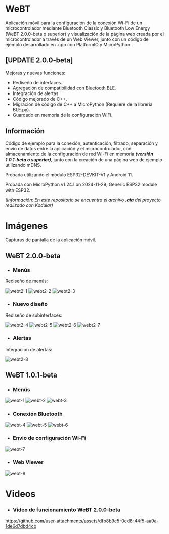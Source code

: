 # WeBT
Aplicación móvil para la configuración de la conexión Wi-Fi de un microcontrolador mediante Bluetooth Classic y Bluetooth Low Energy (WeBT 2.0.0-beta o superior) y visualización de la página web creada por el microcontrolador a través de un Web Viewer, junto con un código de ejemplo desarrollado en .cpp con PlatformIO y MicroPython.

## **[UPDATE 2.0.0-beta]**
Mejoras y nuevas funciones:

- Rediseño de interfaces.
- Agregación de compatibilidad con Bluetooth BLE.
- Integración de alertas.
- Código mejorado de C++.
- Migración de código de C++ a MicroPython (Requiere de la librería BLE.py).
- Guardado en memoria de la configuración WiFi.

## Información

Código de ejemplo para la conexión, autenticación, filtrado, separación y envío de datos entre la aplicación y el microcontrolador, con almacenamiento de la configuración de red Wi-Fi en memoria _**(versión 1.0.1-beta o superior)**_, junto con la creación de una página web de ejemplo utilizando mDNS.

Probada utilizando el módulo ESP32-DEVKIT-V1 y Android 11.

Probada con MicroPython v1.24.1 on 2024-11-29; Generic ESP32 module with ESP32.

_(Información: En este repositorio se encuentra el archivo **.aia** del proyecto realizado con Kodular)_

# Imágenes
Capturas de pantalla de la aplicación móvil.

## WeBT 2.0.0-beta

- ### Menús
Rediseño de menús:

![webt2-1](https://github.com/user-attachments/assets/4b791737-775c-4099-9330-b26578c239f7)
![webt2-2](https://github.com/user-attachments/assets/a918859f-e9ea-4209-8c6c-2ce8a4d887af)
![webt2-3](https://github.com/user-attachments/assets/8a0b1aa4-9f01-4840-812f-9aac00474324)

- ### Nuevo diseño
Rediseño de subinterfaces:

![webt2-4](https://github.com/user-attachments/assets/e3bf9510-e85c-4aca-a8e9-65d49faaefbd)
![webt2-5](https://github.com/user-attachments/assets/e4f043b3-e667-401b-8114-6b022f5826e4)
![webt2-6](https://github.com/user-attachments/assets/09c6f268-8e01-420a-a1fd-99419a7737dc)
![webt2-7](https://github.com/user-attachments/assets/07fb1e43-c385-4f90-930d-f760ad642d33)

- ### Alertas
Integracion de alertas:

![webt2-8](https://github.com/user-attachments/assets/01bc617c-bc13-42b9-a792-787bf0af95ca)


## WeBT 1.0.1-beta
- ### Menús

![webt-1](https://github.com/user-attachments/assets/7da23caf-3386-42c9-83a7-fcfbd0cc4464)
![webt-2](https://github.com/user-attachments/assets/53809f10-92ab-4426-b492-b8004fdfc65a)
![webt-3](https://github.com/user-attachments/assets/94e89f69-7d96-4893-bfaa-a499cb1315b0)

- ### Conexión Bluetooth

![webt-4](https://github.com/user-attachments/assets/e08de4a8-5174-44ba-85ff-357563331b7b)
![webt-5](https://github.com/user-attachments/assets/9f7703ff-501b-4212-9a5b-fa9c36cf6407)
![webt-6](https://github.com/user-attachments/assets/f4bb0bc1-a9b8-48ef-a09b-b73fcb93be50)

- ### Envio de configuración Wi-Fi

![webt-7](https://github.com/user-attachments/assets/c6e217d4-13a1-481a-8f1c-4ae8929356b1)

- ### Web Viewer

![webt-8](https://github.com/user-attachments/assets/bbd95626-57e1-4e98-9d02-081917410d6e)

# Videos

- ### Video de funcionamiento WeBT 2.0.0-beta

https://github.com/user-attachments/assets/dfb8b9c5-0ed8-44f5-aa9a-1de6d7dbd4cb
